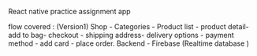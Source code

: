 React native practice assignment app

flow covered : (Version1)
Shop - Categories - Product list - product detail- add to bag- checkout - shipping address- delivery options - payment method - add card - place order.
Backend - Firebase (Realtime database )
